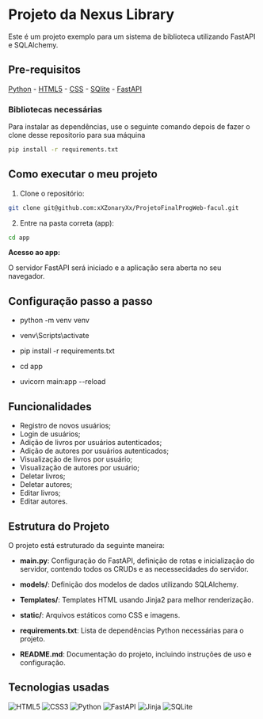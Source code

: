 # Projeto da Nexus Library

Este é um projeto exemplo para um sistema de biblioteca utilizando FastAPI e SQLAlchemy.

## Pre-requisitos

[Python](https://www.python.org/downloads/) -
[HTML5](https://developer.mozilla.org/en-US/docs/Glossary/HTML5) -
[CSS](https://developer.mozilla.org/pt-BR/docs/Web/CSS) -
[SQlite](https://www.sqlite.org/index.html) -
[FastAPI](https://fastapi.tiangolo.com/)

### Bibliotecas necessárias
Para instalar as dependências, use o seguinte comando depois de fazer o clone desse repositorio para sua máquina

```bash
pip install -r requirements.txt
```

## Como executar o meu projeto

1. Clone o repositório:

 ```bash
git clone git@github.com:xXZonaryXx/ProjetoFinalProgWeb-facul.git
```

2.  Entre na pasta correta (app):
```bash
cd app
```

**Acesso ao app:**

O servidor FastAPI será iniciado e a aplicação sera aberta no seu navegador.

## Configuração passo a passo

- python -m venv venv

- venv\Scripts\activate

- pip install -r requirements.txt

- cd app

- uvicorn main:app --reload

## Funcionalidades

- Registro de novos usuários;
- Login de usuários;
- Adição de livros por usuários autenticados;
- Adição de autores por usuários autenticados;
- Visualização de livros por usuário;
- Visualização de autores por usuário;
- Deletar livros;
- Deletar autores;
- Editar livros;
- Editar autores.

## Estrutura do Projeto

O projeto está estruturado da seguinte maneira:

- **main.py**: Configuração do FastAPI, definição de rotas e inicialização do servidor, contendo todos os CRUDs e as necessecidades do servidor.
  
- **models/**: Definição dos modelos de dados utilizando SQLAlchemy.

- **Templates/**: Templates HTML usando Jinja2 para melhor renderização.

- **static/**: Arquivos estáticos como CSS e imagens.

- **requirements.txt**: Lista de dependências Python necessárias para o projeto.

- **README.md**: Documentação do projeto, incluindo instruções de uso e configuração.

## Tecnologias usadas

![HTML5](https://img.shields.io/badge/HTML5-E34F26?style=for-the-badge&logo=html5&logoColor=white)
![CSS3](https://img.shields.io/badge/CSS3-1572B6?style=for-the-badge&logo=css3&logoColor=white)
![Python](https://img.shields.io/badge/python-3670A0?style=for-the-badge&logo=python&logoColor=ffdd54)
![FastAPI](https://img.shields.io/badge/FastAPI-005571?style=for-the-badge&logo=fastapi)
![Jinja](https://img.shields.io/badge/jinja-white.svg?style=for-the-badge&logo=jinja&logoColor=black)
![SQLite](https://img.shields.io/badge/sqlite-%2307405e.svg?style=for-the-badge&logo=sqlite&logoColor=white)
